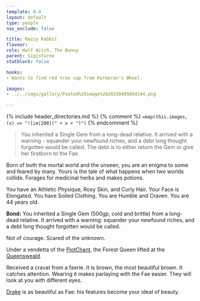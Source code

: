 ```yaml
---
template: 0.4
layout: default
type: people
nav_exclude: false

title: Razzy Rabbit
flavour: 
role: Half Witch, The Bunny
parent: Sigisfarne
statblock: false

hooks:
- Wants to find red tree sap from Kormoran's Wheel.

images:
- ../../imgs/gallery/Pasted%20image%2020250405094144.png

---
```


{% include header_directories.md %}
{% comment %}
`=map(this.images, (x) => "![im|200](" + x + ")")`
{% endcomment %}

> You inherited a Single Gem from a long-dead relative. It arrived with a warning - squander your newfound riches, and a debt long thought forgotten would be called.
> The debt is to either return the Gem or give her firstborn to the Fae.

Born of both the mortal world and the unseen, you are an enigma to some and feared by many. Yours is the tale of what happens when two worlds collide. Forages for medicinal herbs and makes potions.

You have an Athletic Physique, Rosy Skin, and Curly Hair. Your Face is Elongated. You have Soiled Clothing. You are Humble and Craven. You are 44 years old.

**Bond:** You inherited a Single Gem (500gp, cold and brittle) from a long-dead relative. It arrived with a warning: squander your newfound riches, and a debt long thought forgotten would be called.

Not of courage. Scared of the unknown.

Under a vendetta of the [PiotChant](../DuskmeadowFringe/PiotChant.md), the Forest Queen lifted at the [Queensweald](../DuskmeadowFringe/Queensweald.md).

Received a cravat from a faerie. It is brown, the most beautiful brown. It catches attention. 
Wearing it makes parlaying with the Fae easier. They will look at you with different eyes.

[Drake](Drake.md) is as beautiful as Fae: his features become your ideal of beauty.